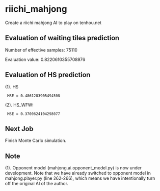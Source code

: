 # riichi_mahjong
Create a riichi mahjong AI to play on tenhou.net

## Evaluation of waiting tiles prediction

Number of effective samples: 75110

Evaluation value: 0.8220610355708976

## Evaluation of HS prediction

(1). HS

     MSE = 0.4861283905494508
     
(2). HS_WFW: 

     MSE = 0.3700624104298077

## Next Job

Finish Monte Carlo simulation.

## **Note**

(1). Opponent model (mahjong.ai.opponent_model.py) is now under development. Note that we have already switched to opponent model in mahjong.player.py (line 262-266), which means we have intentionally turn off the original AI of the author.
